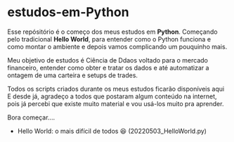 # estudos-em-Python
Esse repósitório é o começo dos meus estudos em **Python**.
Começando pelo tradicional **Hello World**, para entender como o Python funciona e como montar o ambiente e depois vamos complicando um pouquinho mais.

Meu objetivo de estudos é Ciência de Ddaos voltado para o mercado financeiro, entender como obter e tratar os dados e até automatizar a  ontagem de uma carteira e setups de trades.

Todos os scripts criados durante os meus estudos ficarão disponíveis aqui
E desde já, agradeço a todos que postaram algum conteúdo na internet, pois já percebi que existe muito material e vou usá-los muito pra aprender.

Bora começar....

* Hello World: o mais difícil de todos :laughing: (20220503_HelloWorld.py)
 
